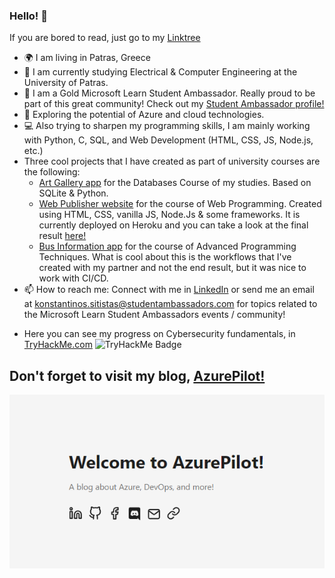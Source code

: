 ### Hello!  👋

If you are bored to read, just go to my [Linktree](https://linktr.ee/sitistas)

- 🌍 I am living in Patras, Greece
- 🏫 I am currently studying Electrical & Computer Engineering at the University of Patras.
- 🔭 I am a Gold Microsoft Learn Student Ambassador. Really proud to be part of this great community! Check out my [Student Ambassador profile!](https://mvp.microsoft.com/en-US/studentambassadors/profile/1546d3ac-4ed8-4977-a7d5-aca571a2486f)
- 🌱 Exploring the potential of Azure and cloud technologies.
- 💻 Also trying to sharpen my programming skills, I am mainly working with Python, C, SQL, and Web Development (HTML, CSS, JS, Node.js, etc.)
- Three cool projects that I have created as part of university courses are the following:
   - [Art Gallery app](https://github.com/sitistas/art-gallery-ECE_CK703-team18) for the Databases Course of my studies. Based on SQLite & Python.
   - [Web Publisher website](https://github.com/sitistas/ECE_CK802-team_18) for the course of Web Programming. Created using HTML, CSS, vanilla JS, Node.Js & some frameworks. It is currently deployed on Heroku and you can take a look at the final result [here!](https://web-project-team18.herokuapp.com/)
   - [Bus Information app](https://github.com/sitistas/bus_arrivals_application) for the course of Advanced Programming Techniques. What is cool about this is the workflows that I've created with my partner and not the end result, but it was nice to work with CI/CD.
- 📫 How to reach me: Connect with me in [LinkedIn](https://www.linkedin.com/in/sitistas/) or send me an email at [konstantinos.sitistas@studentambassadors.com](mailto:konstantinos.sitistas@studentambassadors.com) for topics related to the Microsoft Learn Student Ambassadors events / community!
<!-- - 🏢 Looking for an internship in the Computer Engineering field, to sharpen my skills alongside my studies!  
   Starting my thesis on NLP  -->
 
- Here you can see my progress on Cybersecurity fundamentals, in [TryHackMe.com](https://tryhackme.com/p/basaltshrunken46)
![TryHackMe Badge](http://tryhackme-badges.s3.amazonaws.com/basaltshrunken46.png)


## **Don't forget to visit my blog, [AzurePilot!](https://sitistas.github.io/azurepilot/)**
[![AzurePilot Home Page](home.png)](https://sitistas.github.io/azurepilot/)
